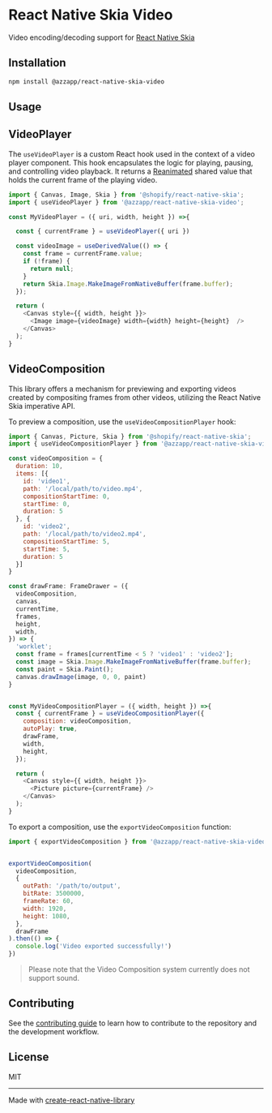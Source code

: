 # React Native Skia Video

Video encoding/decoding support for [React Native Skia](https://github.com/Shopify/react-native-skia)

## Installation

```sh
npm install @azzapp/react-native-skia-video
```

## Usage

## VideoPlayer

The `useVideoPlayer` is a custom React hook used in the context of a video player component. This hook encapsulates the logic for playing, pausing, and controlling video playback. It returns a [Reanimated](https://docs.swmansion.com/react-native-reanimated/) shared value that holds the current frame of the playing video.

```js
import { Canvas, Image, Skia } from '@shopify/react-native-skia';
import { useVideoPlayer } from '@azzapp/react-native-skia-video';

const MyVideoPlayer = ({ uri, width, height }) =>{

  const { currentFrame } = useVideoPlayer({ uri })

  const videoImage = useDerivedValue(() => {
    const frame = currentFrame.value;
    if (!frame) {
      return null;
    }
    return Skia.Image.MakeImageFromNativeBuffer(frame.buffer);
  });

  return (
    <Canvas style={{ width, height }}>
      <Image image={videoImage} width={width} height={height}  />
    </Canvas>
  );
}

```

## VideoComposition

This library offers a mechanism for previewing and exporting videos created by compositing frames from other videos, utilizing the React Native Skia imperative API.

To preview a composition, use the `useVideoCompositionPlayer` hook:

```js
import { Canvas, Picture, Skia } from '@shopify/react-native-skia';
import { useVideoCompositionPlayer } from '@azzapp/react-native-skia-video'

const videoComposition = {
  duration: 10,
  items: [{
    id: 'video1',
    path: '/local/path/to/video.mp4',
    compositionStartTime: 0,
    startTime: 0,
    duration: 5
  }, {
    id: 'video2',
    path: '/local/path/to/video2.mp4',
    compositionStartTime: 5,
    startTime: 5,
    duration: 5
  }]
}

const drawFrame: FrameDrawer = ({
  videoComposition,
  canvas,
  currentTime,
  frames,
  height,
  width,
}) => {
  'worklet';
  const frame = frames[currentTime < 5 ? 'video1' : 'video2'];
  const image = Skia.Image.MakeImageFromNativeBuffer(frame.buffer);
  const paint = Skia.Paint();
  canvas.drawImage(image, 0, 0, paint)
}


const MyVideoCompositionPlayer = ({ width, height }) =>{
  const { currentFrame } = useVideoCompositionPlayer({
    composition: videoComposition,
    autoPlay: true,
    drawFrame,
    width,
    height,
  });

  return (
    <Canvas style={{ width, height }}>
      <Picture picture={currentFrame} />
    </Canvas>
  );
}
```

To export a composition, use the `exportVideoComposition` function:

```js
import { exportVideoComposition } from '@azzapp/react-native-skia-video'


exportVideoComposition(
  videoComposition,
  {
    outPath: '/path/to/output',
    bitRate: 3500000,
    frameRate: 60,
    width: 1920,
    height: 1080,
  },
  drawFrame
).then(() => {
  console.log('Video exported successfully!')
})
```

> Please note that the Video Composition system currently does not support sound.


## Contributing

See the [contributing guide](CONTRIBUTING.md) to learn how to contribute to the repository and the development workflow.

## License

MIT

---

Made with [create-react-native-library](https://github.com/callstack/react-native-builder-bob)
